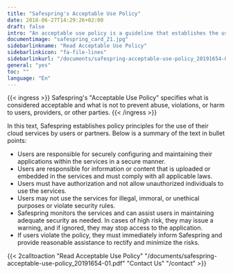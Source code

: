 ```yaml
---
title: "Safespring's Acceptable Use Policy"
date: 2018-06-27T14:29:26+02:00
draft: false
intro: "An acceptable use policy is a guideline that establishes the use of a particular service, product, or software in an approved manner."
documentimage: "safespring_card_21.jpg"
sidebarlinkname: "Read Acceptable Use Policy"
sidebarlinkicon: "fa-file-lines"
sidebarlinkurl: "/documents/safespring-acceptable-use-policy_20191654-01.pdf"
general: "yes"
toc: ""
language: "En"
---
```


{{< ingress >}}
Safespring's "Acceptable Use Policy" specifies what is considered acceptable and what is not to prevent abuse, violations, or harm to users, providers, or other parties.
{{< /ingress >}}

In this text, Safespring establishes policy principles for the use of their cloud services by users or partners. Below is a summary of the text in bullet points:

- Users are responsible for securely configuring and maintaining their applications within the services in a secure manner.
- Users are responsible for information or content that is uploaded or embedded in the services and must comply with all applicable laws.
- Users must have authorization and not allow unauthorized individuals to use the services.
- Users may not use the services for illegal, immoral, or unethical purposes or violate security rules.
- Safespring monitors the services and can assist users in maintaining adequate security as needed. In cases of high risk, they may issue a warning, and if ignored, they may stop access to the application.
- If users violate the policy, they must immediately inform Safespring and provide reasonable assistance to rectify and minimize the risks.

{{< 2calltoaction "Read Acceptable Use Policy" "/documents/safespring-acceptable-use-policy_20191654-01.pdf" "Contact Us" "/contact" >}}
